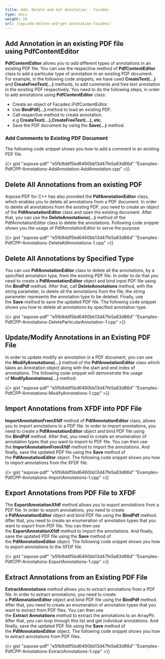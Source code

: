 ```yaml
---
title: Add, Delete and Get Annotation - Facades
type: docs
weight: 10
url: /cpp/add-delete-and-get-annotation-facades/
---
```


## **Add Annotation in an existing PDF file using PdfContentEditor**
**PdfContentEditor** allows you to add different types of annotations in an existing PDF file. You can use the respective method of **PdfContentEditor** class to add a particular type of annotation in an existing PDF document. For example, in the following code snippets, we have used **CreateText(...)** and **CreateFreeText(...)** methods, to add comments and free text annotation in the existing PDF respectively. You need to do the following steps, in order to add annotations using **PdfContentEditor** class:

- Create an object of Facades::PdfContentEditor.
- Use **BindPdf(...)** method to load an existing PDF.
- Call respective method to create annotation. e.g **CreateText(...),CreateFreeText(...), etc.**
- Save the PDF document by using the **Save(...)** method.
### **Add Comments to Existing PDF Document**
The following code snippet shows you how to add a comment in an existing PDF file.

{{< gist "aspose-pdf" "e5fb9ddf5bd6460bb13d47fe5a83d86d" "Examples-PdfCPP-Annotations-AddAnnotation-AddAnnotation.cpp" >}}
## **Delete All Annotations from an existing PDF**
Aspose.PDF for C++ has also provided the **PdfAnnotationEditor** class, which enables you to delete all annotations from a PDF document. In order to delete all annotations from the existing PDF, you need to create an object of the **PdfAnnotationEditor** class and open the existing document. After that, you can use the **DeleteAnnotations(...)** method of the PdfAnnotationEditor class to delete the annotations. Following code snippet shows you the usage of PdfAnnotationEditor to serve the purpose:



{{< gist "aspose-pdf" "e5fb9ddf5bd6460bb13d47fe5a83d86d" "Examples-PdfCPP-Annotations-DeleteAllAnnotations-1.cpp" >}}
## **Delete All Annotations by Specified Type**
You can use **PdfAnnotationEditor** class to delete all the annotations, by a specified annotation type, from the existing PDF file. In order to do that you need to create a **PdfAnnotationEditor** object and bind input PDF file using the **BindPdf** method. After that, call **DeleteAnnotations** method, with the string parameter, to delete all the annotations from the file; the string parameter represents the annotation type to be deleted. Finally, use the **Save** method to save the updated PDF file. The following code snippet shows you how to delete all annotations by specified annotation type.



{{< gist "aspose-pdf" "e5fb9ddf5bd6460bb13d47fe5a83d86d" "Examples-PdfCPP-Annotations-DeleteParticularAnnotation-1.cpp" >}}
## **Update/Modify Annotations in an Existing PDF File**
In order to update modify an annotation in a PDF document, you can use the **ModifyAnnotations(...)** method of the **PdfAnnotationEditor** class which takes an Annotation object along with the start and end index of annotations. The following code snippet will demonstrate the usage of **ModifyAnnotations(...)** method:

{{< gist "aspose-pdf" "e5fb9ddf5bd6460bb13d47fe5a83d86d" "Examples-PdfCPP-Annotations-ModifyAnnotations-1.cpp" >}}
## **Import Annotations from XFDF into PDF File**
**ImportAnnotationFromXfdf** method of **PdfAnnotationEditor** class, allows you to import annotations to a PDF file. In order to import annotations, you need to create a **PdfAnnotationEditor** object and bind PDF file using the **BindPdf** method. After that, you need to create an enumeration of annotation types that you want to import to PDF file. You can then use the **ImportAnnotationFromXfdf** method to import the annotations. And finally, save the updated PDF file using the **Save** method of the **PdfAnnotationEditor** object. The following code snippet shows you how to import annotations from the XFDF file.



{{< gist "aspose-pdf" "e5fb9ddf5bd6460bb13d47fe5a83d86d" "Examples-PdfCPP-Annotations-ImportAnnotations-1.cpp" >}}
## **Export Annotations from PDF File to XFDF**
The **ExportAnnotationXfdf** method allows you to export annotations from a PDF file. In order to export annotations, you need to create a **PdfAnnotationEditor** object and bind PDF file using the **BindPdf** method. After that, you need to create an enumeration of annotation types that you want to export from PDF file. You can then use the **ExportAnnotationXfdf** method to import the annotations. And finally, save the updated PDF file using the **Save** method of the **PdfAnnotationEditor** object. The following code snippet shows you how to export annotations to the XFDF file.



{{< gist "aspose-pdf" "e5fb9ddf5bd6460bb13d47fe5a83d86d" "Examples-PdfCPP-Annotations-ExportAnnotations-1.cpp" >}}
## **Extract Annotations from an Existing PDF File**
**ExtractAnnotations** method allows you to extract annotations from a PDF file. In order to extract annotations, you need to create a **PdfAnnotationEditor** object and bind PDF file using the **BindPdf** method. After that, you need to create an enumeration of annotation types that you want to extract from PDF files. You can then use the **Extract** **Annotations** method to extract the annotations to an ArrayPtr. After that, you can loop through this list and get individual annotations. And finally, save the updated PDF file using the **Save** method of the **PdfAnnotationEditor** object. The following code snippet shows you how to extract annotations from PDF files.



{{< gist "aspose-pdf" "e5fb9ddf5bd6460bb13d47fe5a83d86d" "Examples-PdfCPP-Annotations-ExtractAnnotations-1.cpp" >}}
